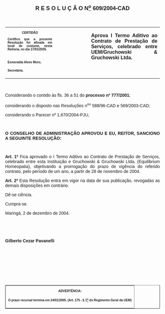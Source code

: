 <BODY>

<B><FONT FACE="Arial" SIZE=4><P ALIGN="CENTER"></P>
<P ALIGN="CENTER">R E S O L U &Ccedil; &Atilde; O  N<U><SUP>o</U></SUP>  609/2004-CAD</P>
</B></FONT><FONT FACE="Arial"><P ALIGN="JUSTIFY"></P>
<P ALIGN="JUSTIFY">&nbsp;</P></FONT>
<TABLE CELLSPACING=0 BORDER=0 CELLPADDING=7 WIDTH=612>
<TR><TD WIDTH="32%" VALIGN="TOP">
<B><FONT FACE="Arial" SIZE=1><P ALIGN="CENTER">CERTID&Atilde;O</P>
<P ALIGN="JUSTIFY">   Certifico que a presente Resolu&ccedil;&atilde;o foi afixada em local de costume, nesta Reitoria, no dia 17/01/2005.</P>

<P>&nbsp;</P>
<P>Esmeralda Alves Moro,</P>
<P>Secret&aacute;ria.</B></FONT></TD>
<TD WIDTH="22%" VALIGN="TOP">&nbsp;</TD>
<TD WIDTH="46%" VALIGN="TOP">
<B><FONT FACE="Arial"><P ALIGN="JUSTIFY">Aprova I Termo Aditivo ao Contrato de Presta&ccedil;&atilde;o de Servi&ccedil;os, celebrado entre UEM/Gruchowski &amp; Gruchowski Ltda.</B></FONT></TD>
</TR>
</TABLE>

<FONT FACE="Arial"><P ALIGN="JUSTIFY"></P>
<P ALIGN="JUSTIFY">&nbsp;</P>
</FONT><P ALIGN="JUSTIFY">&#9;<FONT FACE="Arial">Considerando o contido &agrave;s fls. 36 a 51 do <B>processo nº 777/2001</B>;</P>
<P ALIGN="JUSTIFY">considerando o disposto nas Resolu&ccedil;&otilde;es n<SUP>os</SUP> 588/96-CAD e 569/2003-CAD;</P>
<P ALIGN="JUSTIFY">considerando o Parecer nº 1.670/2004-PJU,</P>
<P ALIGN="JUSTIFY"></P>
<P ALIGN="JUSTIFY">&nbsp;</P>
<P ALIGN="JUSTIFY">&#9;<B>O CONSELHO DE ADMINISTRA&Ccedil;&Atilde;O APROVOU E EU, REITOR, SANCIONO A SEGUINTE RESOLU&Ccedil;&Atilde;O:</P>
</B><P ALIGN="JUSTIFY"></P>
<P ALIGN="JUSTIFY">&nbsp;</P>
<B><P ALIGN="JUSTIFY">Art. 1º</B>  Fica aprovado o I Termo Aditivo ao Contrato de Presta&ccedil;&atilde;o de Servi&ccedil;os, celebrado entre esta Institui&ccedil;&atilde;o e Gruchowski &amp; Gruchowski Ltda, (Equilibrium Homeopatia), objetivando a prorroga&ccedil;&atilde;o do prazo de vig&ecirc;ncia do referido contrato, pelo per&iacute;odo de um ano, a partir de 28 de novembro de 2004.</P>
<B><P ALIGN="JUSTIFY">Art. 2º  </B>Esta Resolu&ccedil;&atilde;o entra em vigor na data de sua publica&ccedil;&atilde;o, revogadas as demais disposi&ccedil;&otilde;es em contr&aacute;rio.</P>
<P ALIGN="JUSTIFY">D&ecirc;-se ci&ecirc;ncia.</P>
<P ALIGN="JUSTIFY">&#9;Cumpra-se.</P>
<P ALIGN="JUSTIFY">Maring&aacute;, 2 de dezembro de 2004.</P>
<B><P ALIGN="JUSTIFY"></P>
<P ALIGN="JUSTIFY">&nbsp;</P>
<P ALIGN="JUSTIFY">&nbsp;</P>
<P ALIGN="JUSTIFY">Gilberto Cezar Pavanelli</P>
<P ALIGN="JUSTIFY"></P>
<P ALIGN="JUSTIFY">&nbsp;</P>
<P ALIGN="JUSTIFY">&nbsp;</P>
<P ALIGN="JUSTIFY">&nbsp;</P>
<P ALIGN="JUSTIFY">&nbsp;</P></B></FONT>
<TABLE BORDER CELLSPACING=1 CELLPADDING=4 WIDTH=207>
<TR><TD VALIGN="TOP">
<B><FONT FACE="Arial" SIZE=1><P ALIGN="CENTER">ADVERT&Ecirc;NCIA:</P>
<P ALIGN="JUSTIFY">O prazo recursal termina em 24/01/2005. (Art. 175 - § 1<U><SUP>o</U></SUP> do Regimento Geral da UEM)</B></FONT></TD>
</TR>
</TABLE>

<FONT FACE="Arial"></FONT></BODY>
